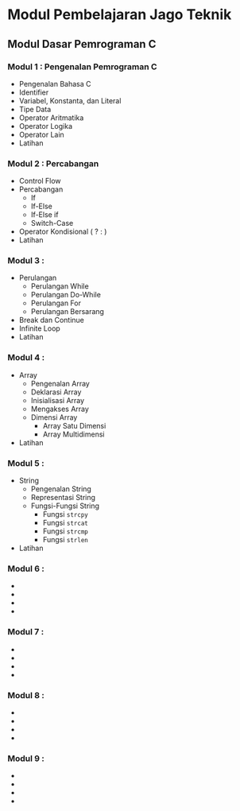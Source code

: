 # Modul Pembelajaran Jago Teknik

## Modul Dasar Pemrograman C

### Modul 1 : Pengenalan Pemrograman C
* Pengenalan Bahasa C
* Identifier
* Variabel, Konstanta, dan Literal
* Tipe Data
* Operator Aritmatika
* Operator Logika
* Operator Lain
* Latihan

### Modul 2 : Percabangan
* Control Flow
* Percabangan
    - If
    - If-Else
    - If-Else if
    - Switch-Case
* Operator Kondisional ( ? : )
* Latihan

### Modul 3 :
* Perulangan
    - Perulangan While
    - Perulangan Do-While
    - Perulangan For
    - Perulangan Bersarang
* Break dan Continue
* Infinite Loop
* Latihan

### Modul 4 :
* Array
    - Pengenalan Array
    - Deklarasi Array
    - Inisialisasi Array
    - Mengakses Array
    - Dimensi Array
        + Array Satu Dimensi
        + Array Multidimensi
* Latihan

### Modul 5 :
* String
    - Pengenalan String
    - Representasi String
    - Fungsi-Fungsi String
        + Fungsi `strcpy`
        + Fungsi `strcat`
        + Fungsi `strcmp`
        + Fungsi `strlen`
* Latihan

### Modul 6 :
* 
* 
* 
* 

### Modul 7 :
* 
* 
* 
* 

### Modul 8 :
* 
* 
* 
* 

### Modul 9 :
* 
* 
* 
* 
